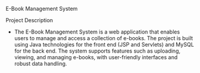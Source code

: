 E-Book Management System

Project Description

 - The E-Book Management System is a web application that enables users to manage and access a collection of e-books. The project is built using Java technologies for the front end (JSP and Servlets) and MySQL for the back end. The system supports features such as uploading, viewing, and managing e-books, with user-friendly interfaces and robust data handling.

